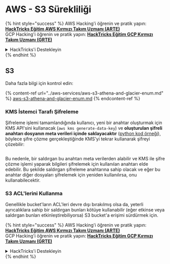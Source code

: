 # AWS - S3 Sürekliliği

{% hint style="success" %}
AWS Hacking'i öğrenin ve pratik yapın:<img src="../../../.gitbook/assets/image (1).png" alt="" data-size="line">[**HackTricks Eğitim AWS Kırmızı Takım Uzmanı (ARTE)**](https://training.hacktricks.xyz/courses/arte)<img src="../../../.gitbook/assets/image (1).png" alt="" data-size="line">\
GCP Hacking'i öğrenin ve pratik yapın: <img src="../../../.gitbook/assets/image (2).png" alt="" data-size="line">[**HackTricks Eğitim GCP Kırmızı Takım Uzmanı (GRTE)**<img src="../../../.gitbook/assets/image (2).png" alt="" data-size="line">](https://training.hacktricks.xyz/courses/grte)

<details>

<summary>HackTricks'i Destekleyin</summary>

* [**abonelik planlarını**](https://github.com/sponsors/carlospolop) kontrol edin!
* **💬 [**Discord grubuna**](https://discord.gg/hRep4RUj7f) veya [**telegram grubuna**](https://t.me/peass) katılın ya da **Twitter'da** 🐦 [**@hacktricks\_live**](https://twitter.com/hacktricks\_live)** bizi takip edin.**
* **Hacking ipuçlarını paylaşmak için** [**HackTricks**](https://github.com/carlospolop/hacktricks) ve [**HackTricks Cloud**](https://github.com/carlospolop/hacktricks-cloud) github reposuna PR gönderin.

</details>
{% endhint %}

## S3

Daha fazla bilgi için kontrol edin:

{% content-ref url="../aws-services/aws-s3-athena-and-glacier-enum.md" %}
[aws-s3-athena-and-glacier-enum.md](../aws-services/aws-s3-athena-and-glacier-enum.md)
{% endcontent-ref %}

### KMS İstemci Tarafı Şifreleme

Şifreleme işlemi tamamlandığında kullanıcı, yeni bir anahtar oluşturmak için KMS API'sini kullanacak (`aws kms generate-data-key`) ve **oluşturulan şifreli anahtarı dosyanın meta verileri içinde saklayacaktır** ([python kod örneği](https://aioboto3.readthedocs.io/en/latest/cse.html#how-it-works-kms-managed-keys)), böylece şifre çözme gerçekleştiğinde KMS'yi tekrar kullanarak şifreyi çözebilir:

<figure><img src="../../../.gitbook/assets/image (226).png" alt=""><figcaption></figcaption></figure>

Bu nedenle, bir saldırgan bu anahtarı meta verilerden alabilir ve KMS ile şifre çözme işlemi yaparak bilgileri şifrelemek için kullanılan anahtarı elde edebilir. Bu şekilde saldırgan şifreleme anahtarına sahip olacak ve eğer bu anahtar diğer dosyaları şifrelemek için yeniden kullanılırsa, onu kullanabilecektir.

### S3 ACL'lerini Kullanma

Genellikle bucket'ların ACL'leri devre dışı bırakılmış olsa da, yeterli ayrıcalıklara sahip bir saldırgan bunları kötüye kullanabilir (eğer etkinse veya saldırgan bunları etkinleştirebiliyorsa) S3 bucket'a erişimi sürdürmek için.

{% hint style="success" %}
AWS Hacking'i öğrenin ve pratik yapın:<img src="../../../.gitbook/assets/image (1).png" alt="" data-size="line">[**HackTricks Eğitim AWS Kırmızı Takım Uzmanı (ARTE)**](https://training.hacktricks.xyz/courses/arte)<img src="../../../.gitbook/assets/image (1).png" alt="" data-size="line">\
GCP Hacking'i öğrenin ve pratik yapın: <img src="../../../.gitbook/assets/image (2).png" alt="" data-size="line">[**HackTricks Eğitim GCP Kırmızı Takım Uzmanı (GRTE)**<img src="../../../.gitbook/assets/image (2).png" alt="" data-size="line">](https://training.hacktricks.xyz/courses/grte)

<details>

<summary>HackTricks'i Destekleyin</summary>

* [**abonelik planlarını**](https://github.com/sponsors/carlospolop) kontrol edin!
* **💬 [**Discord grubuna**](https://discord.gg/hRep4RUj7f) veya [**telegram grubuna**](https://t.me/peass) katılın ya da **Twitter'da** 🐦 [**@hacktricks\_live**](https://twitter.com/hacktricks\_live)** bizi takip edin.**
* **Hacking ipuçlarını paylaşmak için** [**HackTricks**](https://github.com/carlospolop/hacktricks) ve [**HackTricks Cloud**](https://github.com/carlospolop/hacktricks-cloud) github reposuna PR gönderin.

</details>
{% endhint %}
